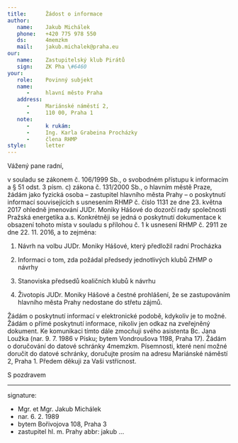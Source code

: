 ```yaml
---
title:      Žádost o informace
author:
   name:    Jakub Michálek
   phone:   +420 775 978 550
   ds:      4memzkm
   mail:    jakub.michalek@praha.eu
our:
   name:    Zastupitelský klub Pirátů
   sign:    ZK Pha \#6460
your:
   role:    Povinný subjekt
   name:    
      -     hlavní město Praha
   address:
      -     Mariánské náměstí 2,
      -     110 00, Praha 1
   note:
      -     k rukám:
      -     Ing. Karla Grabeina Procházky
      -     člena RHMP
style:      letter
---
```


Vážený pane radní,

v souladu se zákonem č. 106/1999 Sb., o svobodném přístupu k informacím a § 51 odst. 3 písm. c) zákona č. 131/2000 Sb., o hlavním městě Praze, žádám jako fyzická osoba – zastupitel hlavního města Prahy – o poskytnutí informací souvisejících s usnesením RHMP č. číslo 1131 ze dne 23. května 2017 ohledně jmenování JUDr. Moniky Hášové do dozorčí rady společnosti Pražská energetika a.s. Konkrétněji se jedná o poskytnutí dokumentace k obsazení tohoto místa v souladu s přílohou č. 1 k usnesení RHMP č. 2911 ze dne 22. 11. 2016, a to zejména:

1. Návrh na volbu JUDr. Moniky Hášové, který předložil radní Procházka

2. Informaci o tom, zda požádal předsedy jednotlivých klubů ZHMP o návrhy

3. Stanoviska předsedů koaličních klubů k návrhu 

4. Životopis JUDr. Moniky Hášové a čestné prohlášení, že se zastupováním hlavního města Prahy nedostane do střetu zájmů. 

Žádám o poskytnutí informací v elektronické podobě, kdykoliv je to možné. Žádám o přímé poskytnutí informace, nikoliv jen odkaz na zveřejněný dokument. Ke komunikaci tímto dále zmocňuji svého asistenta Bc. Jana Loužka (nar. 9. 7. 1986 v Písku; bytem Vondroušova 1198, Praha 17). Žádám o doručování do datové schránky 4memzkm. Písemnosti, které není možné doručit do datové schránky, doručujte prosím na adresu Mariánské náměstí 2, Praha 1. Předem děkuji za Vaši vstřícnost.

S pozdravem

---
signature: 
  - Mgr. et Mgr. Jakub Michálek
  - nar. 6. 2. 1989
  - bytem Bořivojova 108, Praha 3
  - zastupitel hl. m. Prahy
abbr:       jakub
...
